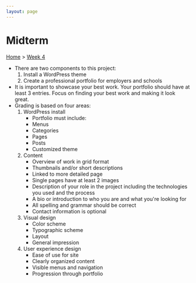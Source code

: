 ```yaml
---
layout: page
---
```

# Midterm

[Home]({{site.github.url}}/) > [Week 4]({{site.github.url}}/schedule.html#week-4)

- There are two components to this project:
	1. Install a WordPress theme
	2. Create a professional portfolio for employers and schools
- It is important to showcase your best work.  Your portfolio should have at least 3 entries.  Focus on finding your best work and making it look great.
- Grading is based on four areas:
	1. WordPress install
		- Portfolio must include:
		- Menus
		- Categories
		- Pages
		- Posts
		- Customized theme
	2. Content 
		- Overview of work in grid format 
		- Thumbnails and/or short descriptions
		- Linked to more detailed page
		- Single pages have at least 2 images
		- Description of your role in the project including the technologies you used and the process
		- A bio or introduction to who you are and what you're looking for
		- All spelling and grammar should be correct
		- Contact information is optional
	3. Visual design
		- Color scheme
		- Typographic scheme
		- Layout
		- General impression
	4. User experience design
		- Ease of use for site
		- Clearly organized content
		- Visible menus and navigation
		- Progression through portfolio
